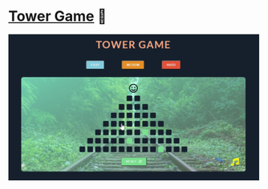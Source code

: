 
# [Tower Game](https://tower-game-pmc.netlify.app)  :triangular_flag_on_post:

<img src="/img/screenshot.jpg" width="500">
